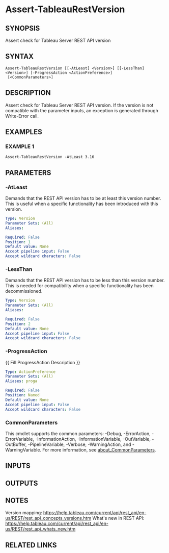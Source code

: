 # Assert-TableauRestVersion

## SYNOPSIS
Assert check for Tableau Server REST API version

## SYNTAX

```
Assert-TableauRestVersion [[-AtLeast] <Version>] [[-LessThan] <Version>] [-ProgressAction <ActionPreference>]
 [<CommonParameters>]
```

## DESCRIPTION
Assert check for Tableau Server REST API version.
If the version is not compatible with the parameter inputs, an exception is generated through Write-Error call.

## EXAMPLES

### EXAMPLE 1
```
Assert-TableauRestVersion -AtLeast 3.16
```

## PARAMETERS

### -AtLeast
Demands that the REST API version has to be at least this version number.
This is useful when a specific functionality has been introduced with this version.

```yaml
Type: Version
Parameter Sets: (All)
Aliases:

Required: False
Position: 1
Default value: None
Accept pipeline input: False
Accept wildcard characters: False
```

### -LessThan
Demands that the REST API version has to be less than this version number.
This is needed for compatibility when a specific functionality has been decommissioned.

```yaml
Type: Version
Parameter Sets: (All)
Aliases:

Required: False
Position: 2
Default value: None
Accept pipeline input: False
Accept wildcard characters: False
```

### -ProgressAction
{{ Fill ProgressAction Description }}

```yaml
Type: ActionPreference
Parameter Sets: (All)
Aliases: proga

Required: False
Position: Named
Default value: None
Accept pipeline input: False
Accept wildcard characters: False
```

### CommonParameters
This cmdlet supports the common parameters: -Debug, -ErrorAction, -ErrorVariable, -InformationAction, -InformationVariable, -OutVariable, -OutBuffer, -PipelineVariable, -Verbose, -WarningAction, and -WarningVariable. For more information, see [about_CommonParameters](http://go.microsoft.com/fwlink/?LinkID=113216).

## INPUTS

## OUTPUTS

## NOTES
Version mapping: https://help.tableau.com/current/api/rest_api/en-us/REST/rest_api_concepts_versions.htm
What's new in REST API: https://help.tableau.com/current/api/rest_api/en-us/REST/rest_api_whats_new.htm

## RELATED LINKS
